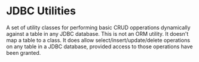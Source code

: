 # JDBC Utilities 

A set of utility classes for performing basic CRUD opperations dynamically against a table in any JDBC database.
This is not an ORM utility. It doesn't map a table to a class. It does allow select/insert/update/delete operations on any table in a JDBC database, provided access to those operations have been granted.

